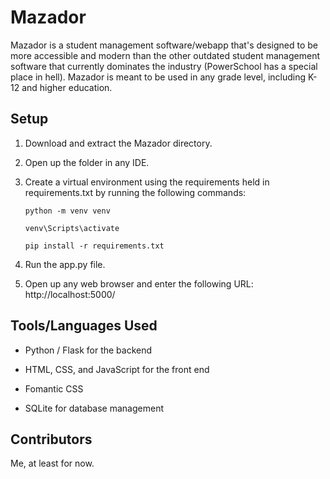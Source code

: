 # Mazador

Mazador is a student management software/webapp that's designed to be more accessible and modern than the other outdated student management software that currently dominates the industry (PowerSchool has a special place in hell). Mazador is meant to be used in any grade level, including K-12 and higher education.

## Setup

1. Download and extract the Mazador directory.

2. Open up the folder in any IDE.

3. Create a virtual environment using the requirements held in requirements.txt by running the following commands:

     `python -m venv venv`  

     `venv\Scripts\activate`  

     `pip install -r requirements.txt`

5. Run the app.py file.

6. Open up any web browser and enter the following URL: http://localhost:5000/

## Tools/Languages Used

- Python / Flask for the backend

- HTML, CSS, and JavaScript for the front end

- Fomantic CSS

- SQLite for database management

## Contributors

Me, at least for now.
